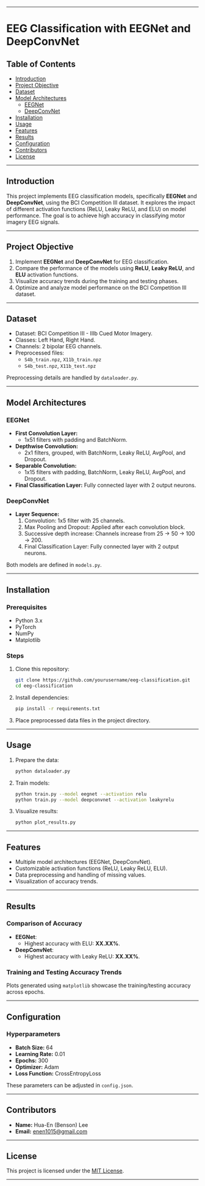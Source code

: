 

---

# EEG Classification with EEGNet and DeepConvNet

## Table of Contents
- [Introduction](#introduction)
- [Project Objective](#project-objective)
- [Dataset](#dataset)
- [Model Architectures](#model-architectures)
  - [EEGNet](#eegnet)
  - [DeepConvNet](#deepconvnet)
- [Installation](#installation)
- [Usage](#usage)
- [Features](#features)
- [Results](#results)
- [Configuration](#configuration)
- [Contributors](#contributors)
- [License](#license)

---

## Introduction

This project implements EEG classification models, specifically **EEGNet** and **DeepConvNet**, using the BCI Competition III dataset. It explores the impact of different activation functions (ReLU, Leaky ReLU, and ELU) on model performance. The goal is to achieve high accuracy in classifying motor imagery EEG signals.

---

## Project Objective

1. Implement **EEGNet** and **DeepConvNet** for EEG classification.
2. Compare the performance of the models using **ReLU**, **Leaky ReLU**, and **ELU** activation functions.
3. Visualize accuracy trends during the training and testing phases.
4. Optimize and analyze model performance on the BCI Competition III dataset.

---

## Dataset

- Dataset: BCI Competition III - IIIb Cued Motor Imagery.
- Classes: Left Hand, Right Hand.
- Channels: 2 bipolar EEG channels.
- Preprocessed files:
  - `S4b_train.npz`, `X11b_train.npz`
  - `S4b_test.npz`, `X11b_test.npz`

Preprocessing details are handled by `dataloader.py`.

---

## Model Architectures

### EEGNet
- **First Convolution Layer:** 
  - 1x51 filters with padding and BatchNorm.
- **Depthwise Convolution:** 
  - 2x1 filters, grouped, with BatchNorm, Leaky ReLU, AvgPool, and Dropout.
- **Separable Convolution:** 
  - 1x15 filters with padding, BatchNorm, Leaky ReLU, AvgPool, and Dropout.
- **Final Classification Layer:** Fully connected layer with 2 output neurons.

### DeepConvNet
- **Layer Sequence:**
  1. Convolution: 1x5 filter with 25 channels.
  2. Max Pooling and Dropout: Applied after each convolution block.
  3. Successive depth increase: Channels increase from 25 → 50 → 100 → 200.
  4. Final Classification Layer: Fully connected layer with 2 output neurons.

Both models are defined in `models.py`.

---

## Installation

### Prerequisites
- Python 3.x
- PyTorch
- NumPy
- Matplotlib

### Steps
1. Clone this repository:
   ```bash
   git clone https://github.com/yourusername/eeg-classification.git
   cd eeg-classification
   ```
2. Install dependencies:
   ```bash
   pip install -r requirements.txt
   ```
3. Place preprocessed data files in the project directory.

---

## Usage

1. Prepare the data:
   ```bash
   python dataloader.py
   ```
2. Train models:
   ```bash
   python train.py --model eegnet --activation relu
   python train.py --model deepconvnet --activation leakyrelu
   ```
3. Visualize results:
   ```bash
   python plot_results.py
   ```

---

## Features
- Multiple model architectures (EEGNet, DeepConvNet).
- Customizable activation functions (ReLU, Leaky ReLU, ELU).
- Data preprocessing and handling of missing values.
- Visualization of accuracy trends.

---

## Results

### Comparison of Accuracy
- **EEGNet**:
  - Highest accuracy with ELU: **XX.XX%**.
- **DeepConvNet**:
  - Highest accuracy with Leaky ReLU: **XX.XX%**.

### Training and Testing Accuracy Trends
Plots generated using `matplotlib` showcase the training/testing accuracy across epochs.

---

## Configuration

### Hyperparameters
- **Batch Size:** 64
- **Learning Rate:** 0.01
- **Epochs:** 300
- **Optimizer:** Adam
- **Loss Function:** CrossEntropyLoss

These parameters can be adjusted in `config.json`.

---

## Contributors
- **Name:** Hua-En (Benson) Lee
- **Email:** enen1015@gmail.com

---

## License

This project is licensed under the [MIT License](LICENSE).

---
